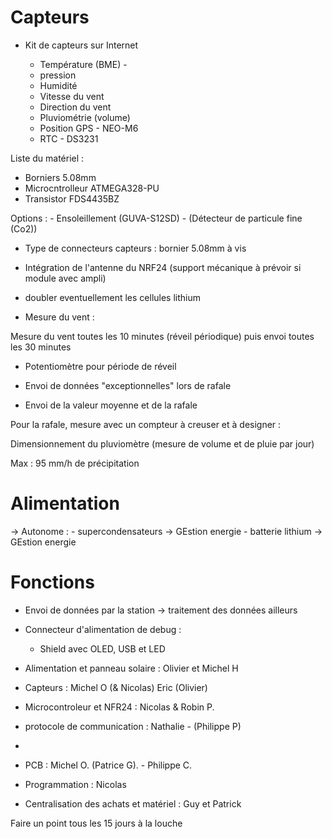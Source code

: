 # Capteurs



- Kit de capteurs sur Internet 


    - Température     (BME)  -
    - pression
    - Humidité
    - Vitesse du vent
    - Direction du vent 
    - Pluviométrie (volume)
    - Position GPS - NEO-M6
    - RTC - DS3231



Liste du matériel : 

- Borniers 5.08mm
- Microcntrolleur ATMEGA328-PU
- Transistor FDS4435BZ

Options :  - Ensoleillement (GUVA-S12SD)
           - (Détecteur de particule fine (Co2))

- Type de connecteurs capteurs : bornier 5.08mm à vis 

- Intégration de l'antenne du NRF24 (support mécanique à prévoir si module avec ampli)
- doubler eventuellement les cellules lithium



- Mesure du vent :

Mesure du vent toutes les 10 minutes (réveil périodique) puis envoi toutes les 30 minutes
- Potentiomètre pour période de réveil
- Envoi de données "exceptionnelles" lors de rafale

- Envoi de la valeur moyenne et de la rafale

Pour la rafale, mesure avec un compteur à creuser et à designer :


Dimensionnement du pluviomètre  (mesure de volume et de pluie par jour)

Max : 95 mm/h de précipitation



# Alimentation

-> Autonome : 
    - supercondensateurs -> GEstion energie
    - batterie lithium  -> GEstion energie

# Fonctions

- Envoi de données par la station -> traitement des données ailleurs 
- Connecteur d'alimentation de debug : 
    - Shield avec OLED, USB et LED





- Alimentation et panneau solaire : Olivier et Michel H

- Capteurs : Michel O (& Nicolas) Eric (Olivier)

- Microcontroleur et NFR24 : Nicolas & Robin P.

- protocole de communication : Nathalie - (Philippe P)


- 

- PCB : Michel O. (Patrice G). - Philippe C.

- Programmation : Nicolas

- Centralisation des achats et matériel : Guy et Patrick


Faire un point tous les 15 jours à la louche

